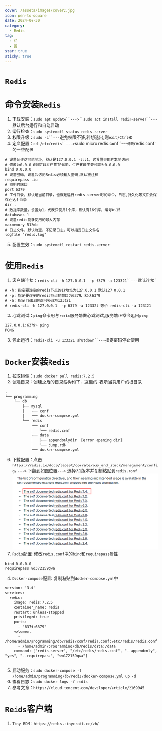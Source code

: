 ```yaml
---
cover: /assets/images/cover2.jpg
icon: pen-to-square
date: 2024-06-30
category:
  - Redis
tag:
  - 红
  - 圆
star: true
sticky: true
---
```

# `Redis`
# 命令安装`Redis`
1. 下载安装：`sudo apt update``--->``sudo apt install redis-server``---`默认后台运行和自动启动
2. 运行检查：`sudo systemctl status redis-server`
3. 权限升级：`sudo -i``---`避免权限不够,若想退出,则`exit/Ctrl+D`
4. 定义配置：`cd /etc/redis``--->`sudo micro redis.conf``---`修改`redis.conf`的一些配置
```text
# 设置允许访问的地址，默认是127.0.0.1 -1::1，这设置只能在本地访问
# 修改为0.0.0.0则可以在任意IP访问，生产环境不要设置为0.0.0.0
bind 0.0.0.0
# 设置密码，设置后访问Redis必须输入密码,默认被注释
requirepass liu
# 监听的端口
port 6379
# 工作目录，默认是当前目录，也就是运行redis-server时的命令，日志,持久化等文件会保存在这个目录
dir .
# 数据库数量，设置为1，代表只使用1个库，默认有16个库，编号0~15
databases 1
# 设置redis能够使用的最大内存
maxmemory 512mb
# 日志文件，默认为空，不记录日志，可以指定日志文件名
logfile "redis.log"
```
5. 配置生效：`sudo systemctl restart redis-server`


# 使用`Redis`
1. 客户端连接：`redis-cli -h 127.0.0.1  -p 6379 -a 123321``---`默认连接`
```text
# -h: 指定要连接的redis节点的IP地址为127.0.0.1,默认127.0.0.1
# -p: 指定要连接的redis节点的端口为6379，默认6379
# -a: 指定redis的访问密码为123321
# redis-cli -h 127.0.0.1  -p 6379 -a 123321 等价 redis-cli -a 123321   
```
2. 心跳测试：`ping`命令用与`redis`服务端做心跳测试,服务端正常会返回`pong`
```bash
127.0.0.1:6379> ping
PONG
```
3. 停止运行：`redis-cli -u 123321 shutdown``---`指定密码停止使用

# `Docker`安装`Redis`

1. 拉取镜像：`sudo docker pull redis:7.2.5`
2. 创建目录：创建之后的目录结构如下，这里的`.`表示当前用户的根目录
```text
.
└── programming
    └── db
        ├── mysql
        │   ├── conf
        │   └── docker-compose.yml
        └── redis
            ├── conf
            │   └── redis.conf
            ├── data
            │   ├── appendonlydir  [error opening dir]
            │   └── dump.rdb
            └── docker-compose.yml
```
6. 下载配置：点击`https://redis.io/docs/latest/operate/oss_and_stack/management/config/` `--->` 下翻到如图位置`--->` 选择7.2版本并复制粘贴到`redis.conf`
![img.png](/assets/images/LinuxService/img_35.png)
3. `Redis`配置: 修改`redis.conf`中的`bind`和`requirepass`属性
```text
bind 0.0.0.0
requirepass wo372159qwa
```
4. `Docker-compose`配置: 复制粘贴到`docker-compose.yml`中
```text
version: '3.0'
services:
  redis:
    image: redis:7.2.5
    container_name: redis
    restart: unless-stopped
    privileged: true
    ports:
      - "6379:6379"
    volumes:
      - /home/admin/programming/db/redis/conf/redis.conf:/etc/redis/redis.conf
      - /home/admin/programming/db/redis/data:/data
    command: ["redis-server", "/etc/redis/redis.conf", "--appendonly", "yes", "--requirepass", "wo372159qwa"]
    
```
5. 启动服务：`sudo docker-compose -f /home/admin/programming/db/redis/docker-compose.yml up -d`
6. 查看日志：`sudo docker logs -f redis`
7. 参考文章：`https://cloud.tencent.com/developer/article/2169945`

# `Reids`客户端
1. `Tiny RDM`：`https://redis.tinycraft.cc/zh/`